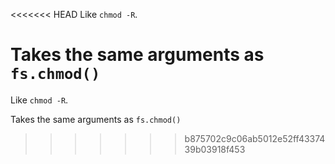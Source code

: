 <<<<<<< HEAD
Like `chmod -R`.

Takes the same arguments as `fs.chmod()`
=======
Like `chmod -R`.

Takes the same arguments as `fs.chmod()`
>>>>>>> b875702c9c06ab5012e52ff4337439b03918f453
